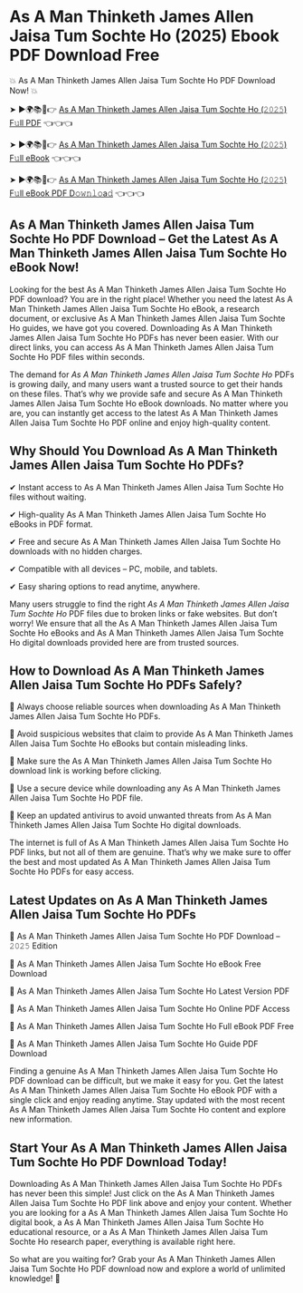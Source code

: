 # As A Man Thinketh James Allen Jaisa Tum Sochte Ho (2025) Ebook PDF Download Free

💥 As A Man Thinketh James Allen Jaisa Tum Sochte Ho PDF Download Now! 💥

➤ ►🌍📚📱👉 [As A Man Thinketh James Allen Jaisa Tum Sochte Ho (𝟸𝟶𝟸𝟻) F𝚞ll PDF](https://getpdf.xyz/as-a-man-thinketh-james-allen-jaisa-tum-sochte-ho) 👈👈👈


➤ ►🌍📚📱👉 [As A Man Thinketh James Allen Jaisa Tum Sochte Ho (𝟸𝟶𝟸𝟻) F𝚞ll eBook](https://getpdf.xyz/as-a-man-thinketh-james-allen-jaisa-tum-sochte-ho) 👈👈👈


➤ ►🌍📚📱👉 [As A Man Thinketh James Allen Jaisa Tum Sochte Ho (𝟸𝟶𝟸𝟻) F𝚞ll eBook PDF D𝚘𝚠𝚗𝚕𝚘a𝚍](https://getpdf.xyz/as-a-man-thinketh-james-allen-jaisa-tum-sochte-ho) 👈👈👈


## As A Man Thinketh James Allen Jaisa Tum Sochte Ho PDF Download – Get the Latest As A Man Thinketh James Allen Jaisa Tum Sochte Ho eBook Now!

Looking for the best As A Man Thinketh James Allen Jaisa Tum Sochte Ho PDF download? You are in the right place! Whether you need the latest As A Man Thinketh James Allen Jaisa Tum Sochte Ho eBook, a research document, or exclusive As A Man Thinketh James Allen Jaisa Tum Sochte Ho guides, we have got you covered. Downloading As A Man Thinketh James Allen Jaisa Tum Sochte Ho PDFs has never been easier. With our direct links, you can access As A Man Thinketh James Allen Jaisa Tum Sochte Ho PDF files within seconds.

The demand for *As A Man Thinketh James Allen Jaisa Tum Sochte Ho* PDFs is growing daily, and many users want a trusted source to get their hands on these files. That’s why we provide safe and secure As A Man Thinketh James Allen Jaisa Tum Sochte Ho eBook downloads. No matter where you are, you can instantly get access to the latest As A Man Thinketh James Allen Jaisa Tum Sochte Ho PDF online and enjoy high-quality content.

## Why Should You Download As A Man Thinketh James Allen Jaisa Tum Sochte Ho PDFs?

✔ Instant access to As A Man Thinketh James Allen Jaisa Tum Sochte Ho files without waiting.

✔ High-quality As A Man Thinketh James Allen Jaisa Tum Sochte Ho eBooks in PDF format.

✔ Free and secure As A Man Thinketh James Allen Jaisa Tum Sochte Ho downloads with no hidden charges.

✔ Compatible with all devices – PC, mobile, and tablets.

✔ Easy sharing options to read anytime, anywhere.

Many users struggle to find the right *As A Man Thinketh James Allen Jaisa Tum Sochte Ho* PDF files due to broken links or fake websites. But don’t worry! We ensure that all the As A Man Thinketh James Allen Jaisa Tum Sochte Ho eBooks and As A Man Thinketh James Allen Jaisa Tum Sochte Ho digital downloads provided here are from trusted sources.

## How to Download As A Man Thinketh James Allen Jaisa Tum Sochte Ho PDFs Safely?

📌 Always choose reliable sources when downloading As A Man Thinketh James Allen Jaisa Tum Sochte Ho PDFs.

📌 Avoid suspicious websites that claim to provide As A Man Thinketh James Allen Jaisa Tum Sochte Ho eBooks but contain misleading links.

📌 Make sure the As A Man Thinketh James Allen Jaisa Tum Sochte Ho download link is working before clicking.

📌 Use a secure device while downloading any As A Man Thinketh James Allen Jaisa Tum Sochte Ho PDF file.

📌 Keep an updated antivirus to avoid unwanted threats from As A Man Thinketh James Allen Jaisa Tum Sochte Ho digital downloads.

The internet is full of As A Man Thinketh James Allen Jaisa Tum Sochte Ho PDF links, but not all of them are genuine. That’s why we make sure to offer the best and most updated As A Man Thinketh James Allen Jaisa Tum Sochte Ho PDFs for easy access.

## Latest Updates on As A Man Thinketh James Allen Jaisa Tum Sochte Ho PDFs

🔹 As A Man Thinketh James Allen Jaisa Tum Sochte Ho PDF Download – 𝟸𝟶𝟸𝟻 Edition

🔹 As A Man Thinketh James Allen Jaisa Tum Sochte Ho eBook Free Download

🔹 As A Man Thinketh James Allen Jaisa Tum Sochte Ho Latest Version PDF

🔹 As A Man Thinketh James Allen Jaisa Tum Sochte Ho Online PDF Access

🔹 As A Man Thinketh James Allen Jaisa Tum Sochte Ho Full eBook PDF Free

🔹 As A Man Thinketh James Allen Jaisa Tum Sochte Ho Guide PDF Download

Finding a genuine As A Man Thinketh James Allen Jaisa Tum Sochte Ho PDF download can be difficult, but we make it easy for you. Get the latest As A Man Thinketh James Allen Jaisa Tum Sochte Ho eBook PDF with a single click and enjoy reading anytime. Stay updated with the most recent As A Man Thinketh James Allen Jaisa Tum Sochte Ho content and explore new information.

## Start Your As A Man Thinketh James Allen Jaisa Tum Sochte Ho PDF Download Today!

Downloading As A Man Thinketh James Allen Jaisa Tum Sochte Ho PDFs has never been this simple! Just click on the As A Man Thinketh James Allen Jaisa Tum Sochte Ho PDF link above and enjoy your content. Whether you are looking for a As A Man Thinketh James Allen Jaisa Tum Sochte Ho digital book, a As A Man Thinketh James Allen Jaisa Tum Sochte Ho educational resource, or a As A Man Thinketh James Allen Jaisa Tum Sochte Ho research paper, everything is available right here.

So what are you waiting for? Grab your As A Man Thinketh James Allen Jaisa Tum Sochte Ho PDF download now and explore a world of unlimited knowledge! 🚀